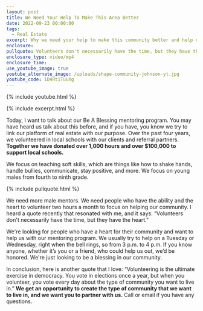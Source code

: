 ```yaml
---
layout: post
title: We Need Your Help To Make This Area Better
date: 2022-09-23 00:00:00
tags:
  - Real Estate
excerpt: Why we need your help to make this community better and help others.
enclosure:
pullquote: Volunteers don't necessarily have the time, but they have the heart.
enclosure_type: video/mp4
enclosure_time:
use_youtube_image: true
youtube_alternate_image: /uploads/shape-community-johnson-yt.jpg
youtube_code: 1D4Rt1TuUXg
---
```

{% include youtube.html %}

{% include excerpt.html %}

Today, I want to talk about our Be A Blessing mentoring program. You may have heard us talk about this before, and if you have, you know we try to link our platform of real estate with our purpose. Over the past four years, we volunteered in local schools with our clients and referral partners. **Together we have donated over 1,000 hours and over $100,000 to support local schools.&nbsp;**

We focus on teaching soft skills, which are things like how to shake hands, handle bullies, communicate, stay positive, and more. We focus on young males from fourth to ninth grade.&nbsp;

{% include pullquote.html %}

We need more male mentors. We need people who have the ability and the heart to volunteer two hours a month to focus on helping our community. I heard a quote recently that resonated with me, and it says: “Volunteers don't necessarily have the time, but they have the heart.”&nbsp;

We're looking for people who have a heart for their community and want to help us with our mentoring program. We usually try to help on a Tuesday or Wednesday, right when the bell rings, so from 3 p.m. to 4 p.m. If you know anyone, whether it’s you or a friend, who could help us out, we’d be honored. We're just looking to be a blessing in our community.&nbsp;

In conclusion, here is another quote that I love: “Volunteering is the ultimate exercise in democracy. You vote in elections once a year, but when you volunteer, you vote every day about the type of community you want to live in.” **We get an opportunity to create the type of community that we want to live in, and we want you to partner with us.** Call or email if you have any questions.